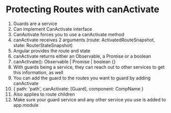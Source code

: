# Protecting Routes with canActivate
01. Guards are a service
02. Can implement CanActivate interface
03. CanActivate forces you to use a canActivate method
04. canActivate receives 2 arguments (route: ActivatedRouteSnapshot, state: RouterStateSnapshot)
05. Angular provides the route and state
06. canActivate returns either an Observable, a Promise or a boolean
07. canActivate(): Observable<boolean> | Promise<boolean> | boolean {}
08. With guards being a service, they can reach out to other services to get this information, as well
09. You can add the guard to the routes you want to guard by adding canActivate
10. { path: 'path', canActivate: [Guard], component: CompName }
11. Also applies to route children
12. Make sure your guard service and any other service you use is added to app.module